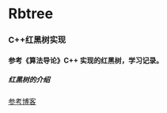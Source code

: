 # Rbtree
### C++红黑树实现

#### 参考《算法导论》C++ 实现的红黑树，学习记录。

##### 红黑树的介绍

[参考博客]("https://www.cnblogs.com/skywang12345/p/3624291.html")


